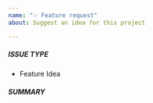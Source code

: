 ```yaml
---
name: "✨ Feature request"
about: Suggest an idea for this project

---
```

<!-- Issues are for bugs and feature requests  -->

##### ISSUE TYPE
 - Feature Idea

##### SUMMARY
<!-- Briefly describe the problem or desired enhancement. -->